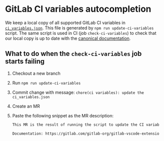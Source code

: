 # GitLab CI variables autocompletion

We keep a local copy of all supported GitLab CI variables in [`ci_variables.json`](../src/completion/ci_variables.json). This file is generated by `npm run update-ci-variables` script. The same script is used in CI (job `check-ci-variables`) to check that our local copy is up to date with the [canonical documentation](https://gitlab.com/gitlab-org/gitlab/-/raw/master/doc/ci/variables/predefined_variables.md).

## What to do when the `check-ci-variables` job starts failing

1. Checkout a new branch
1. Run `npm run update-ci-variables`
1. Commit change with message: `chore(ci variables): update the ci_variables.json`
1. Create an MR
1. Paste the following snippet as the MR description:

    ```md
    This MR is the result of running the script to update the CI variable definition. There is no manual editing in this commit. The content of `ci_variables.json` is scraped from the official GitLab documentation.

    Documentation: https://gitlab.com/gitlab-org/gitlab-vscode-extension/blob/5adb82a3cc7f4d8b65b2e4886c26a1c6d09a7ae3/docs/ci-variables.md#L10
    ```
